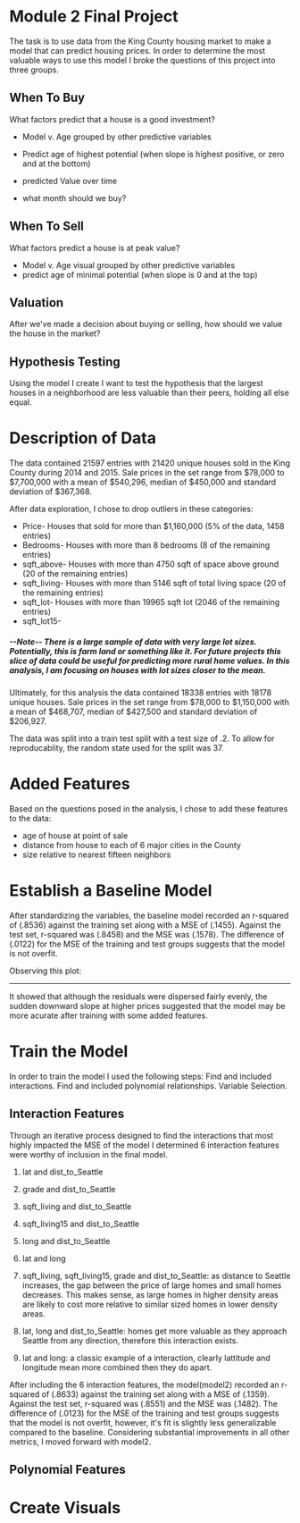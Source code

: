 
# Module 2 Final Project

The task is to use data from the King County housing market to make a model that can predict housing prices. In order to determine the most valuable ways to use this model I broke the questions of this project into three groups.

## When To Buy
What factors predict that a house is a good investment?
- Model v. Age grouped by other predictive variables
- Predict age of highest potential (when slope is highest positive, or zero and at the bottom)

- predicted Value over time
- what month should we buy?

## When To Sell 
What factors predict a house is at peak value?
- Model v. Age visual grouped by other predictive variables
- predict age of minimal potential (when slope is 0 and at the top)

## Valuation
After we've made a decision about buying or selling, how should we value the house in the market?

## Hypothesis Testing
Using the model I create I want to test the hypothesis that the largest houses in a neighborhood are less valuable than their peers, holding all else equal. 

# Description of Data
The data contained 21597 entries with 21420 unique houses sold in the King County during 2014 and 2015. Sale prices in the set range from $78,000 to $7,700,000 with a mean of $540,296, median of $450,000 and standard deviation of $367,368.  

After data exploration, I chose to drop outliers in these categories: 
 - Price- Houses that sold for more than $1,160,000 (5% of the data, 1458 entries)
 - Bedrooms- Houses with more than 8 bedrooms (8 of the remaining entries)
 - sqft_above- Houses with more than 4750 sqft of space above ground (20 of the remaining entries)
 - sqft_living- Houses with more than 5146 sqft of total living space (20 of the remaining entries)
 - sqft_lot- Houses with more than 19965 sqft lot (2046 of the remaining entries)
 - sqft_lot15- 
 
##### --Note-- There is a large sample of data with very large lot sizes. Potentially, this is farm land or something like it. For future projects this slice of data could be useful for predicting more rural home values. In this analysis, I am focusing on houses with lot sizes closer to the mean.

Ultimately, for this analysis the data contained 18338 entries with 18178 unique houses. Sale prices in the set range from $78,000 to $1,150,000 with a mean of $468,707, median of $427,500 and standard deviation of $206,927.

The data was split into a train test split with a test size of .2. To allow for reproducablity, the random state used for the split was 37.   

# Added Features
Based on the questions posed in the analysis, I chose to add these features to the data:
- age of house at point of sale
- distance from house to each of 6 major cities in the County
- size relative to nearest fifteen neighbors

# Establish a Baseline Model
After standardizing the variables, the baseline model recorded an r-squared of (.8536) against the training set along with a MSE of (.1455). Against the test set, r-squared was (.8458) and the MSE was (.1578). The difference of (.0122) for the MSE of the training and test groups suggests that the model is not overfit.  

Observing this plot:

******

It showed that although the residuals were dispersed fairly evenly, the sudden downward slope at higher prices suggested that the model may be more acurate after training with some added features. 

# Train the Model
In order to train the model I used the following steps:
Find and included interactions.
Find and included polynomial relationships.
Variable Selection.

## Interaction Features
Through an iterative process designed to find the interactions that most highly impacted the MSE of the model I determined 6 interaction features were worthy of inclusion in the final model. 

1. lat and dist_to_Seattle
2. grade and dist_to_Seattle
3. sqft_living and dist_to_Seattle
4. sqft_living15 and dist_to_Seattle
6. long and dist_to_Seattle
6. lat and long


1. sqft_living, sqft_living15, grade and dist_to_Seattle: as distance to Seattle increases, the gap between the price of large homes and small homes decreases. This makes sense, as large homes in higher density areas are likely to cost more relative to similar sized homes in lower density areas. 
2. lat, long and dist_to_Seattle: homes get more valuable as they approach Seattle from any direction, therefore this interaction exists.
3. lat and long: a classic example of a interaction, clearly lattitude and longitude mean more combined then they do apart.   

After including the 6 interaction features, the model(model2) recorded an r-squared of (.8633) against the training set along with a MSE of (.1359). Against the test set, r-squared was (.8551) and the MSE was (.1482). The difference of (.0123) for the MSE of the training and test groups suggests that the model is not overfit, however, it's fit is slightly less generalizable compared to the baseline. Considering substantial improvements in all other metrics, I moved forward with model2. 

## Polynomial Features

# Create Visuals
